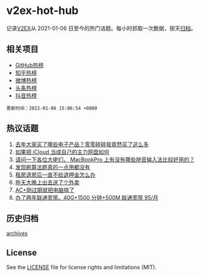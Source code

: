 # v2ex-hot-hub

 记录[V2EX](https://www.v2ex.com/)从 2021-01-06 日至今的热门话题。每小时抓取一次数据，按天[归档](archives)。
 
 ## 相关项目

- [GitHub热榜](https://github.com/lonnyzhang423/github-hot-hub)
- [知乎热榜](https://github.com/lonnyzhang423/zhihu-hot-hub)
- [微博热榜](https://github.com/lonnyzhang423/weibo-hot-hub)
- [头条热榜](https://github.com/lonnyzhang423/toutiao-hot-hub)
- [抖音热榜](https://github.com/lonnyzhang423/douyin-hot-hub)


 `更新时间：2022-01-06 15:06:54 +0800`

## 热议话题

1. [去年大家买了哪些电子产品？零零碎碎我竟然买了这么多](https://www.v2ex.com/t/826379)
1. [如果把 iCloud 当成自己的主力网盘如何](https://www.v2ex.com/t/826449)
1. [请问一下各位大佬们， MacBookPro 上有没有哪些拼音输入法比较好用的？](https://www.v2ex.com/t/826363)
1. [发现刷算法题真的一点用都没有](https://www.v2ex.com/t/826453)
1. [租房退房后一直不给退押金怎么办](https://www.v2ex.com/t/826511)
1. [昨天大晚上出去送了个外卖](https://www.v2ex.com/t/826500)
1. [AC+刚过期就把电脑摔了](https://www.v2ex.com/t/826543)
1. [办了两年联通宽带。40G+1500 分钟+500M 联通宽带 95/月](https://www.v2ex.com/t/826516)

## 历史归档

[archives](archives)

## License

See the [LICENSE](LICENSE) file for license rights and limitations (MIT).

